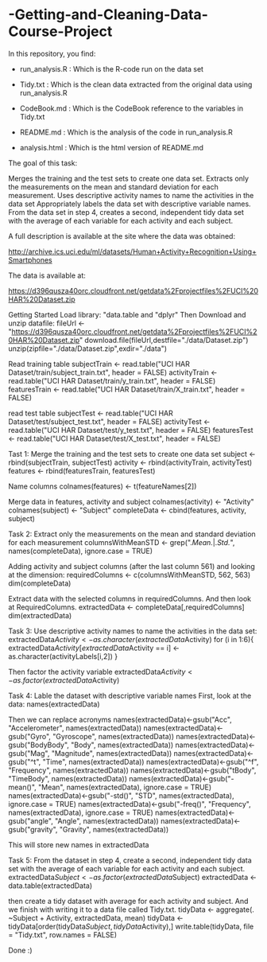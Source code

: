 # -Getting-and-Cleaning-Data-Course-Project

In this repository, you find:

* run_analysis.R : Which is the R-code run on the data set

* Tidy.txt : Which is the clean data extracted from the original data using run_analysis.R

* CodeBook.md : Which is the CodeBook reference to the variables in Tidy.txt

* README.md : Which is the analysis of the code in run_analysis.R

* analysis.html : Which is  the html version of README.md


The goal of this task:

Merges the training and the test sets to create one data set.
Extracts only the measurements on the mean and standard deviation for each measurement.
Uses descriptive activity names to name the activities in the data set
Appropriately labels the data set with descriptive variable names.
From the data set in step 4, creates a second, independent tidy data set with the average of each variable for each activity and each subject.


A full description is available at the site where the data was obtained:

http://archive.ics.uci.edu/ml/datasets/Human+Activity+Recognition+Using+Smartphones

The data is available at:

https://d396qusza40orc.cloudfront.net/getdata%2Fprojectfiles%2FUCI%20HAR%20Dataset.zip


Getting Started
Load library: "data.table and "dplyr"
Then Download and unzip datafile:
fileUrl <- "https://d396qusza40orc.cloudfront.net/getdata%2Fprojectfiles%2FUCI%20HAR%20Dataset.zip"
download.file(fileUrl,destfile="./data/Dataset.zip")
unzip(zipfile="./data/Dataset.zip",exdir="./data")

Read training table
subjectTrain <- read.table("UCI HAR Dataset/train/subject_train.txt", header = FALSE)
activityTrain <- read.table("UCI HAR Dataset/train/y_train.txt", header = FALSE)
featuresTrain <- read.table("UCI HAR Dataset/train/X_train.txt", header = FALSE)

read test table
subjectTest <- read.table("UCI HAR Dataset/test/subject_test.txt", header = FALSE)
activityTest <- read.table("UCI HAR Dataset/test/y_test.txt", header = FALSE)
featuresTest <- read.table("UCI HAR Dataset/test/X_test.txt", header = FALSE)

Tast 1: Merge the training and the test sets to create one data set
subject <- rbind(subjectTrain, subjectTest)
activity <- rbind(activityTrain, activityTest)
features <- rbind(featuresTrain, featuresTest)

Name columns
colnames(features) <- t(featureNames[2])

Merge data in features, activity and subject
colnames(activity) <- "Activity"
colnames(subject) <- "Subject"
completeData <- cbind(features, activity, subject)

Task 2: Extract only the measurements on the mean and standard deviation for each measurement
columnsWithMeanSTD <- grep(".*Mean.*|.*Std.*", names(completeData), ignore.case = TRUE)

Adding activity and subject columns (after the last column 561) and looking at the dimension:
requiredColumns <- c(columnsWithMeanSTD, 562, 563)
dim(completeData)

Extract data with the selected columns in requiredColumns. And then look at RequiredColumns. 
extractedData <- completeData[,requiredColumns]
dim(extractedData)

Task 3: Use descriptive activity names to name the activities in the data set:
extractedData$Activity <- as.character(extractedData$Activity)
for (i in 1:6){
        extractedData$Activity[extractedData$Activity == i] <- as.character(activityLabels[i,2])
}

Then factor the activity variable
extractedData$Activity <- as.factor(extractedData$Activity)

Task 4: Lable the dataset with descriptive variable names
First, look at the data: 
names(extractedData)

Then we can replace acronyms
names(extractedData)<-gsub("Acc", "Accelerometer", names(extractedData))
names(extractedData)<-gsub("Gyro", "Gyroscope", names(extractedData))
names(extractedData)<-gsub("BodyBody", "Body", names(extractedData))
names(extractedData)<-gsub("Mag", "Magnitude", names(extractedData))
names(extractedData)<-gsub("^t", "Time", names(extractedData))
names(extractedData)<-gsub("^f", "Frequency", names(extractedData))
names(extractedData)<-gsub("tBody", "TimeBody", names(extractedData))
names(extractedData)<-gsub("-mean()", "Mean", names(extractedData), ignore.case = TRUE)
names(extractedData)<-gsub("-std()", "STD", names(extractedData), ignore.case = TRUE)
names(extractedData)<-gsub("-freq()", "Frequency", names(extractedData), ignore.case = TRUE)
names(extractedData)<-gsub("angle", "Angle", names(extractedData))
names(extractedData)<-gsub("gravity", "Gravity", names(extractedData))

This will store new names in extractedData

Task 5: From the dataset in step 4, create a second, independent tidy data set with the average of each variable for each activity and each subject. 
extractedData$Subject <- as.factor(extractedData$Subject)
extractedData <- data.table(extractedData)

then create a tidy dataset with average for each activity and subject. And we finish with writing it to a data file called Tidy.txt.
tidyData <- aggregate(. ~Subject + Activity, extractedData, mean)
tidyData <- tidyData[order(tidyData$Subject,tidyData$Activity),]
write.table(tidyData, file = "Tidy.txt", row.names = FALSE)


Done :)
